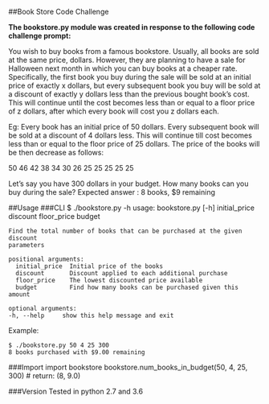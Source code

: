 ##Book Store Code Challenge

**The bookstore.py module was created in response to the following code challenge prompt:**

You wish to buy books from a famous bookstore. Usually, all books are sold at the same price, dollars. However, they are planning to have a sale for Halloween next month in which you can buy books at a cheaper rate. Specifically, the first book you buy during the sale will be sold at an initial price of exactly x dollars, but every subsequent book you buy will be sold at a discount of exactly y dollars less than the previous bought book’s cost. This will continue until the cost becomes less than or equal to a floor price of z dollars, after which every book  will cost you z dollars each.

Eg: Every book has an initial price of 50 dollars.
Every subsequent book will be sold at a discount of  4 dollars less. This will continue till cost becomes less than or equal to the floor price of 25 dollars. The price of the books will be then decrease as follows:

50 46 42 38 34 30 26 25 25 25 25 25

Let’s say you have 300 dollars in your budget. How many books can you buy during the sale?
Expected answer : 8 books, $9 remaining


##Usage
###CLI
	$ ./bookstore.py -h
	usage: bookstore.py [-h] initial_price discount floor_price budget

	Find the total number of books that can be purchased at the given discount
	parameters

	positional arguments:
	  initial_price  Initial price of the books
	  discount       Discount applied to each additional purchase
	  floor_price    The lowest discounted price available
	  budget         Find how many books can be purchased given this amount

	optional arguments:
  	-h, --help     show this help message and exit
  	
Example:

	$ ./bookstore.py 50 4 25 300
	8 books purchased with $9.00 remaining
	
###Import
	import bookstore
	bookstore.num_books_in_budget(50, 4, 25, 300)
	# return: (8, 9.0)
	
###Version
Tested in python 2.7 and 3.6